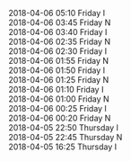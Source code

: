 2018-04-06 05:10 Friday  I  
2018-04-06 03:45 Friday  N  
2018-04-06 03:40 Friday  I  
2018-04-06 02:35 Friday  N  
2018-04-06 02:30 Friday  I  
2018-04-06 01:55 Friday  N  
2018-04-06 01:50 Friday  I  
2018-04-06 01:25 Friday  N  
2018-04-06 01:10 Friday  I  
2018-04-06 01:00 Friday  N  
2018-04-06 00:25 Friday  I  
2018-04-06 00:20 Friday  N  
2018-04-05 22:50 Thursday  I  
2018-04-05 22:45 Thursday  N  
2018-04-05 16:25 Thursday  I  

